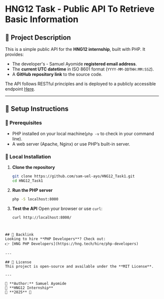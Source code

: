 # HNG12 Task - Public API To Retrieve Basic Information

## 📌 Project Description
This is a simple public API for the **HNG12 internship**, built with PHP. It provides:
- The developer's  - Samuel Ayomide **registered email address**.
- The **current UTC datetime** in ISO 8601 format (`YYYY-MM-DDTHH:MM:SSZ`).
- A **GitHub repository link** to the source code.

The API follows RESTful principles and is deployed to a publicly accessible endpoint [Here](https://hng.samayo.com.ng/HNG12_Task1/info).

---

## 🚀 Setup Instructions

### 📍 Prerequisites
- PHP installed on your local machine(`php -v` to check in your command line).
- A web server (Apache, Nginx) or use PHP’s built-in server.

### 📍 Local Installation
1. **Clone the repository**
   ```bash
   git clone https://github.com/sam-uel-ayo/HNG12_Task1.git
   cd HNG12_Task1
   ```
2. **Run the PHP server**
   ```bash
   php -S localhost:8000
   ```
3. **Test the API**
   Open your browser or use `curl`:
   ```bash
   curl http://localhost:8000/
   ```

```


## 🔗 Backlink
Looking to hire **PHP Developers**? Check out:
👉 [HNG PHP Developers](https://hng.tech/hire/php-developers)

---

## 📜 License
This project is open-source and available under the **MIT License**.

---

🔹 **Author:** Samuel Ayomide
🔹 **HNG12 Internship**
🔹 **2025** 🚀

